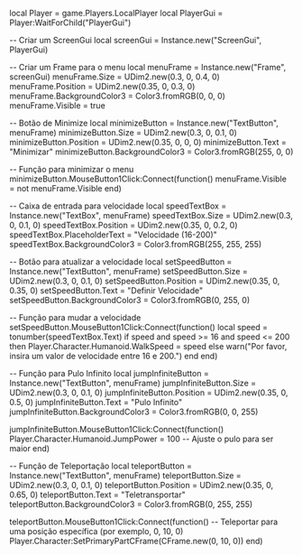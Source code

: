 local Player = game.Players.LocalPlayer
local PlayerGui = Player:WaitForChild("PlayerGui")

-- Criar um ScreenGui
local screenGui = Instance.new("ScreenGui", PlayerGui)

-- Criar um Frame para o menu
local menuFrame = Instance.new("Frame", screenGui)
menuFrame.Size = UDim2.new(0.3, 0, 0.4, 0)
menuFrame.Position = UDim2.new(0.35, 0, 0.3, 0)
menuFrame.BackgroundColor3 = Color3.fromRGB(0, 0, 0)
menuFrame.Visible = true

-- Botão de Minimize
local minimizeButton = Instance.new("TextButton", menuFrame)
minimizeButton.Size = UDim2.new(0.3, 0, 0.1, 0)
minimizeButton.Position = UDim2.new(0.35, 0, 0, 0)
minimizeButton.Text = "Minimizar"
minimizeButton.BackgroundColor3 = Color3.fromRGB(255, 0, 0)

-- Função para minimizar o menu
minimizeButton.MouseButton1Click:Connect(function()
    menuFrame.Visible = not menuFrame.Visible
end)

-- Caixa de entrada para velocidade
local speedTextBox = Instance.new("TextBox", menuFrame)
speedTextBox.Size = UDim2.new(0.3, 0, 0.1, 0)
speedTextBox.Position = UDim2.new(0.35, 0, 0.2, 0)
speedTextBox.PlaceholderText = "Velocidade (16-200)"
speedTextBox.BackgroundColor3 = Color3.fromRGB(255, 255, 255)

-- Botão para atualizar a velocidade
local setSpeedButton = Instance.new("TextButton", menuFrame)
setSpeedButton.Size = UDim2.new(0.3, 0, 0.1, 0)
setSpeedButton.Position = UDim2.new(0.35, 0, 0.35, 0)
setSpeedButton.Text = "Definir Velocidade"
setSpeedButton.BackgroundColor3 = Color3.fromRGB(0, 255, 0)

-- Função para mudar a velocidade
setSpeedButton.MouseButton1Click:Connect(function()
    local speed = tonumber(speedTextBox.Text)
    if speed and speed >= 16 and speed <= 200 then
        Player.Character.Humanoid.WalkSpeed = speed
    else
        warn("Por favor, insira um valor de velocidade entre 16 e 200.")
    end
end)

-- Função para Pulo Infinito
local jumpInfiniteButton = Instance.new("TextButton", menuFrame)
jumpInfiniteButton.Size = UDim2.new(0.3, 0, 0.1, 0)
jumpInfiniteButton.Position = UDim2.new(0.35, 0, 0.5, 0)
jumpInfiniteButton.Text = "Pulo Infinito"
jumpInfiniteButton.BackgroundColor3 = Color3.fromRGB(0, 0, 255)

jumpInfiniteButton.MouseButton1Click:Connect(function()
    Player.Character.Humanoid.JumpPower = 100  -- Ajuste o pulo para ser maior
end)

-- Função de Teleportação
local teleportButton = Instance.new("TextButton", menuFrame)
teleportButton.Size = UDim2.new(0.3, 0, 0.1, 0)
teleportButton.Position = UDim2.new(0.35, 0, 0.65, 0)
teleportButton.Text = "Teletransportar"
teleportButton.BackgroundColor3 = Color3.fromRGB(0, 255, 255)

teleportButton.MouseButton1Click:Connect(function()
    -- Teleportar para uma posição específica (por exemplo, 0, 10, 0)
    Player.Character:SetPrimaryPartCFrame(CFrame.new(0, 10, 0))
end)